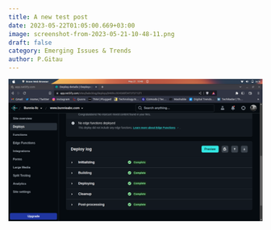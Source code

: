 ```yaml
---
title: A new test post
date: 2023-05-22T01:05:00.669+03:00
image: screenshot-from-2023-05-21-10-48-11.png
draft: false
category: Emerging Issues & Trends
author: P.Gitau
---
```

![](screenshot-from-2023-05-21-10-48-11.png)



